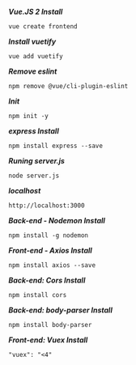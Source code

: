 ***Vue.JS 2 Install***
```
vue create frontend
```

***Install vuetify***
```
vue add vuetify
```

***Remove eslint***
```
npm remove @vue/cli-plugin-eslint
```

***Init***
```
npm init -y
```

***express Install***
```
npm install express --save
```

***Runing server.js***
```
node server.js
```

***localhost***
```
http://localhost:3000
```

***Back-end - Nodemon Install***
```
npm install -g nodemon
```

***Front-end - Axios Install***
```
npm install axios --save
```

***Back-end: Cors Install***
```
npm install cors
```

***Back-end: body-parser Install***
```
npm install body-parser
```

***Front-end: Vuex Install***
```
"vuex": "<4"
```